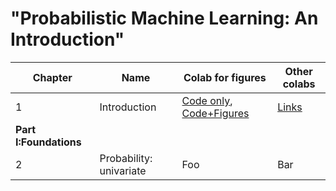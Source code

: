 # "Probabilistic Machine Learning: An Introduction"

[ch1-figures]: https://colab.research.google.com/github/probml/pyprobml/blob/master/book1/figures/chapter1_figures.ipynb
[ch1-figures-output]: https://colab.research.google.com/github/probml/pyprobml/blob/master/book1/figures/chapter1_figures_with_output.ipynb
[ch1-other]: https://github.com/probml/pyprobml/blob/master/book1/chap1.md

|Chapter|Name|Colab for figures|Other colabs|
|-|----|----|----|
|1|Introduction| [Code only][ch1-figures], [Code+Figures][ch1-figures-output] | [Links][ch1-other] |
|<b>Part I:Foundations</b>|||
|2|Probability: univariate|Foo|Bar|
